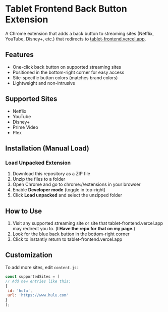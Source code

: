 # Tablet Frontend Back Button Extension

A Chrome extension that adds a back button to streaming sites (Netflix, YouTube, Disney+, etc.) that redirects to [tablet-frontend.vercel.app](https://tablet-frontend.vercel.app/).


## Features
- One-click back button on supported streaming sites
- Positioned in the bottom-right corner for easy access
- Site-specific button colors (matches brand colors)
- Lightweight and non-intrusive

## Supported Sites
- Netflix
- YouTube
- Disney+
- Prime Video
- Plex

## Installation (Manual Load)

### Load Unpacked Extension
1. Download this repository as a ZIP file
2. Unzip the files to a folder
3. Open Chrome and go to chrome://extensions in your browser
4. Enable **Developer mode** (toggle in top-right)
5. Click **Load unpacked** and select the unzipped folder

## How to Use
1. Visit any supported streaming site or site that tablet-frontend.vercel.app may redirect you to. (**I Have the repo for that on my page.**)
2. Look for the blue back button in the bottom-right corner
3. Click to instantly return to tablet-frontend.vercel.app

## Customization
To add more sites, edit `content.js`:
```javascript
const supportedSites = [
// Add new entries like this:
{
 id: 'hulu',
 url: 'https://www.hulu.com'
}
];
